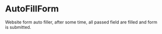 # AutoFillForm
Website form auto filler, after some time, all passed field are filled and form is submitted.
